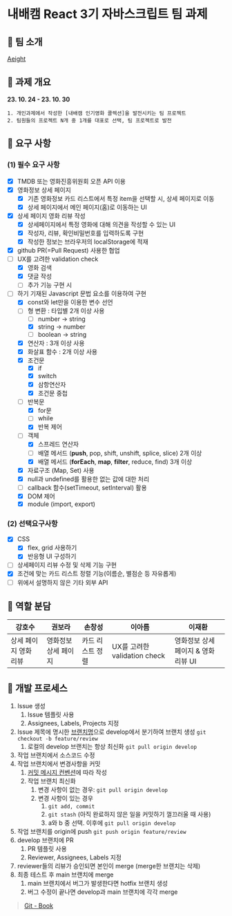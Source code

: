 # 내배캠 React 3기 자바스크립트 팀 과제

## 🚩 팀 소개

[Aeight](https://github.com/nbcamp-react/movie-app/wiki)

## 🚩 과제 개요

**23. 10. 24 - 23. 10. 30**

```
1. 개인과제에서 작성한 [내배캠 인기영화 콜렉션]을 발전시키는 팀 프로젝트
2. 팀원들의 프로젝트 N개 중 1개를 대표로 선택, 팀 프로젝트로 발전
```

## 🚩 요구 사항

### (1) 필수 요구 사항

- [x] TMDB 또는 영화진흥위원회 오픈 API 이용
- [x] 영화정보 상세 페이지
  - [x] 기존 영화정보 카드 리스트에서 특정 item을 선택할 시, 상세 페이지로 이동
  - [x] 상세 페이지에서 메인 페이지(홈)로 이동하는 UI
- [x] 상세 페이지 영화 리뷰 작성
  - [x] 상세페이지에서 특정 영화에 대해 의견을 작성할 수 있는 UI
  - [x] 작성자, 리뷰, 확인비밀번호를 입력하도록 구현
  - [x] 작성한 정보는 브라우저의 localStorage에 적재
- [x] github PR(=Pull Request) 사용한 협업
- [ ] UX를 고려한 validation check
  - [x] 영화 검색
  - [x] 댓글 작성
  - [ ] 추가 기능 구현 시
- [ ] 하기 기재된 Javascript 문법 요소를 이용하여 구현
  - [x] const와 let만을 이용한 변수 선언
  - [ ] 형 변환 : 타입별 2개 이상 사용
    - [ ] number → string
    - [x] string → number
    - [ ] boolean → string
  - [x] 연산자 : 3개 이상 사용
  - [x] 화살표 함수 : 2개 이상 사용
  - [x] 조건문
    - [x] if
    - [x] switch
    - [x] 삼항연산자
    - [x] 조건문 중첩
  - [ ] 반복문
    - [x] for문
    - [ ] while
    - [x] 반복 제어
  - [ ] 객체
    - [x] 스프레드 연산자
    - [ ] 배열 메서드 (**push**, pop, shift, unshift, splice, slice) 2개 이상
    - [x] 배열 메서드 (**forEach**, **map**, **filter**, reduce, find) 3개 이상
  - [x] 자료구조 (Map, Set) 사용
  - [x] null과 undefined를 활용한 없는 값에 대한 처리
  - [ ] callback 함수(setTimeout, setInterval) 활용
  - [x] DOM 제어
  - [x] module (import, export)

### (2) 선택요구사항

- [x] CSS
  - [x] flex, grid 사용하기
  - [x] 반응형 UI 구성하기
- [ ] 상세페이지 리뷰 수정 및 삭제 기능 구현
- [x] 조건에 맞는 카드 리스트 정렬 기능(이름순, 별점순 등 자유롭게)
- [ ] 위에서 설명하지 않은 기타 외부 API

## 🚩 역할 분담

| 강호수                | 권보라               | 손창성           | 이아름                       | 이재환                              |
| --------------------- | -------------------- | ---------------- | ---------------------------- | ----------------------------------- |
| 상세 페이지 영화 리뷰 | 영화정보 상세 페이지 | 카드 리스트 정렬 | UX를 고려한 validation check | 영화정보 상세 페이지 & 영화 리뷰 UI |

## 🚩 개발 프로세스

1. Issue 생성
   1. Issue 템플릿 사용
   2. Assignees, Labels, Projects 지정
2. Issue 제목에 명시한 [브랜치명](https://github.com/nbcamp-react/movie-app/wiki/%EA%B9%83-%EC%A0%84%EB%9E%B5#%EB%B8%8C%EB%9E%9C%EC%B9%98-%EB%84%A4%EC%9D%B4%EB%B0%8D)으로 develop에서 분기하여 브랜치 생성 `git checkout -b feature/review`
   1. 로컬의 develop 브랜치는 항상 최신화 `git pull origin develop`
3. 작업 브랜치에서 소스코드 수정
4. 작업 브랜치에서 변경사항을 커밋
   1. [커밋 메시지 컨벤션](https://github.com/nbcamp-react/movie-app/wiki/%EA%B9%83-%EC%A0%84%EB%9E%B5#%EC%BB%A4%EB%B0%8B-%EB%A9%94%EC%8B%9C%EC%A7%80)에 따라 작성
   2. 작업 브랜치 최신화
      1. 변경 사항이 없는 경우: `git pull origin develop`
      2. 변경 사항이 있는 경우
         1. `git add, commit`
         2. `git stash` (아직 완료하지 않은 일을 커밋하기 껄끄러울 때 사용)
         3. a와 b 중 선택. 이후에 `git pull origin develop`
5. 작업 브랜치를 origin에 push `git push origin feature/review`
6. develop 브랜치에 PR
   1. PR 템플릿 사용
   2. Reviewer, Assignees, Labels 지정
7. reviewer들의 리뷰가 승인되면 본인이 merge (merge한 브랜치는 삭제)
8. 최종 테스트 후 main 브랜치에 merge
   1. main 브랜치에서 버그가 발생한다면 hotfix 브랜치 생성
   2. 버그 수정이 끝나면 develop과 main 브랜치에 각각 merge

> [Git - Book](https://git-scm.com/book/ko/v2)

